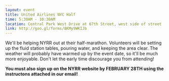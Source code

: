 ```yaml
---
layout: event
title: United Airlines NYC Half
time: 5:30AM - 10:30AM
location: Central Park West Drive at 67th Street, west side of street
link: http://goo.gl/forms/8KMy9WKIJb
---
```

We'll be helping NYRR out at their half-marathon. Volunteers will be setting up the fluid station tables, pouring water, and keeping the area clear. The weather will probably have warmed up by the event date, so it'll be much more enjoyable. Don't let the early time discourage you from attending! 

**You must also sign up on the NYRR website by FEBRUARY 28TH using the instructons attached in our email!**